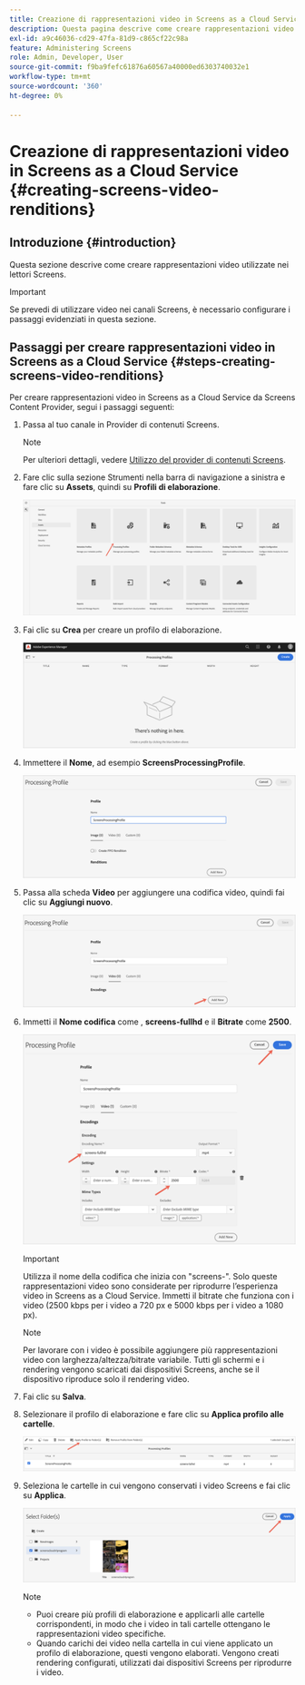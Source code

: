 ```yaml
---
title: Creazione di rappresentazioni video in Screens as a Cloud Service
description: Questa pagina descrive come creare rappresentazioni video in Screens as a Cloud Service.
exl-id: a9c46036-cd29-47fa-81d9-c865cf22c98a
feature: Administering Screens
role: Admin, Developer, User
source-git-commit: f9ba9fefc61876a60567a40000ed6303740032e1
workflow-type: tm+mt
source-wordcount: '360'
ht-degree: 0%

---
```


# Creazione di rappresentazioni video in Screens as a Cloud Service {#creating-screens-video-renditions}

## Introduzione {#introduction}

Questa sezione descrive come creare rappresentazioni video utilizzate nei lettori Screens.

>[!IMPORTANT]
>Se prevedi di utilizzare video nei canali Screens, è necessario configurare i passaggi evidenziati in questa sezione.

## Passaggi per creare rappresentazioni video in Screens as a Cloud Service {#steps-creating-screens-video-renditions}

Per creare rappresentazioni video in Screens as a Cloud Service da Screens Content Provider, segui i passaggi seguenti:

1. Passa al tuo canale in Provider di contenuti Screens.

   >[!NOTE]
   >Per ulteriori dettagli, vedere [Utilizzo del provider di contenuti Screens](https://experienceleague.adobe.com/docs/experience-manager-cloud-service/content/screens-as-cloud-service/configure-screens-cloud/using-screens-content-provider.html?lang=it#screens-content-provider).

1. Fare clic sulla sezione Strumenti nella barra di navigazione a sinistra e fare clic su **Assets**, quindi su **Profili di elaborazione**.

   ![Fare clic su Profili elaborazione](/help/screens-cloud/assets/configure/screens-cp-3.png)

1. Fai clic su **Crea** per creare un profilo di elaborazione.

   ![Fai clic su Crea](/help/screens-cloud/assets/configure/screens-video-2.png)

1. Immettere il **Nome**, ad esempio **ScreensProcessingProfile**.

   ![Finestra di dialogo Profilo di elaborazione con il campo Nome evidenziato.](/help/screens-cloud/assets/configure/screens-video-3.png)

1. Passa alla scheda **Video** per aggiungere una codifica video, quindi fai clic su **Aggiungi nuovo**.

   ![Finestra di dialogo Elaborazione profilo con il pulsante Aggiungi nuovo evidenziato.](/help/screens-cloud/assets/configure/screens-video-4a.png)

1. Immetti il **Nome codifica** come , **screens-fullhd** e il **Bitrate** come **2500**.

   ![Finestra di dialogo Elaborazione profilo con pulsante Salva evidenziato.](/help/screens-cloud/assets/configure/screens-video-4.png)

   >[!IMPORTANT]
   >Utilizza il nome della codifica che inizia con &quot;screens-&quot;. Solo queste rappresentazioni video sono considerate per riprodurre l’esperienza video in Screens as a Cloud Service. Immetti il bitrate che funziona con i video (2500 kbps per i video a 720 px e 5000 kbps per i video a 1080 px).

   >[!NOTE]
   >Per lavorare con i video è possibile aggiungere più rappresentazioni video con larghezza/altezza/bitrate variabile. Tutti gli schermi e i rendering vengono scaricati dai dispositivi Screens, anche se il dispositivo riproduce solo il rendering video.

1. Fai clic su **Salva**.

1. Selezionare il profilo di elaborazione e fare clic su **Applica profilo alle cartelle**.

   ![Applica profilo alla cartella](/help/screens-cloud/assets/configure/screens-video-5.png)

1. Seleziona le cartelle in cui vengono conservati i video Screens e fai clic su **Applica**.

   ![Fare clic su Applica](/help/screens-cloud/assets/configure/screens-video-6.png)

   >[!NOTE]
   >
   >* Puoi creare più profili di elaborazione e applicarli alle cartelle corrispondenti, in modo che i video in tali cartelle ottengano le rappresentazioni video specifiche.
   >* Quando carichi dei video nella cartella in cui viene applicato un profilo di elaborazione, questi vengono elaborati. Vengono creati rendering configurati, utilizzati dai dispositivi Screens per riprodurre i video.
